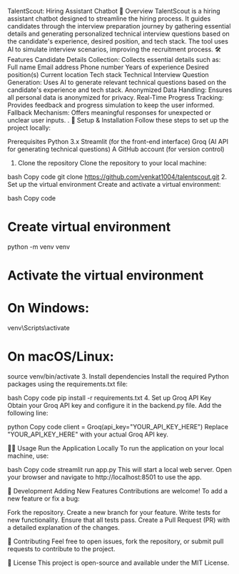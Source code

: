 TalentScout: Hiring Assistant Chatbot
🌟 Overview
TalentScout is a hiring assistant chatbot designed to streamline the hiring process. It guides candidates through the interview preparation journey by gathering essential details and generating personalized technical interview questions based on the candidate's experience, desired position, and tech stack. The tool uses AI to simulate interview scenarios, improving the recruitment process.
🛠️ Features
Candidate Details Collection: Collects essential details such as:
Full name
Email address
Phone number
Years of experience
Desired position(s)
Current location
Tech stack
Technical Interview Question Generation: Uses AI to generate relevant technical questions based on the candidate's experience and tech stack.
Anonymized Data Handling: Ensures all personal data is anonymized for privacy.
Real-Time Progress Tracking: Provides feedback and progress simulation to keep the user informed.
Fallback Mechanism: Offers meaningful responses for unexpected or unclear user inputs.
.
🚀 Setup & Installation
Follow these steps to set up the project locally:

Prerequisites
Python 3.x
Streamlit (for the front-end interface)
Groq (AI API for generating technical questions)
A GitHub account (for version control)
1. Clone the repository
Clone the repository to your local machine:

bash
Copy code
git clone https://github.com/venkat1004/talentscout.git
2. Set up the virtual environment
Create and activate a virtual environment:

bash
Copy code
# Create virtual environment
python -m venv venv

# Activate the virtual environment
# On Windows:
venv\Scripts\activate

# On macOS/Linux:
source venv/bin/activate
3. Install dependencies
Install the required Python packages using the requirements.txt file:

bash
Copy code
pip install -r requirements.txt
4. Set up Groq API Key
Obtain your Groq API key and configure it in the backend.py file. Add the following line:

python
Copy code
client = Groq(api_key="YOUR_API_KEY_HERE")
Replace "YOUR_API_KEY_HERE" with your actual Groq API key.

🧑‍💻 Usage
Run the Application Locally
To run the application on your local machine, use:

bash
Copy code
streamlit run app.py
This will start a local web server. Open your browser and navigate to http://localhost:8501 to use the app.

🔧 Development
Adding New Features
Contributions are welcome! To add a new feature or fix a bug:

Fork the repository.
Create a new branch for your feature.
Write tests for new functionality.
Ensure that all tests pass.
Create a Pull Request (PR) with a detailed explanation of the changes.

👥 Contributing
Feel free to open issues, fork the repository, or submit pull requests to contribute to the project.

📄 License
This project is open-source and available under the MIT License.


